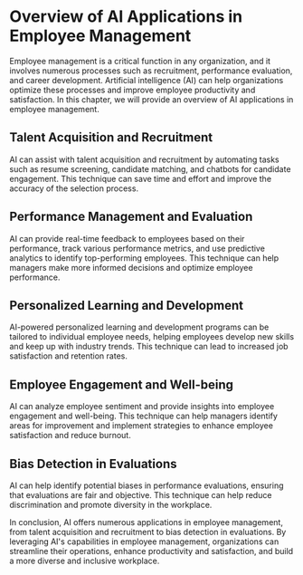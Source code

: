 Overview of AI Applications in Employee Management
======================================================================================================

Employee management is a critical function in any organization, and it involves numerous processes such as recruitment, performance evaluation, and career development. Artificial intelligence (AI) can help organizations optimize these processes and improve employee productivity and satisfaction. In this chapter, we will provide an overview of AI applications in employee management.

Talent Acquisition and Recruitment
----------------------------------

AI can assist with talent acquisition and recruitment by automating tasks such as resume screening, candidate matching, and chatbots for candidate engagement. This technique can save time and effort and improve the accuracy of the selection process.

Performance Management and Evaluation
-------------------------------------

AI can provide real-time feedback to employees based on their performance, track various performance metrics, and use predictive analytics to identify top-performing employees. This technique can help managers make more informed decisions and optimize employee performance.

Personalized Learning and Development
-------------------------------------

AI-powered personalized learning and development programs can be tailored to individual employee needs, helping employees develop new skills and keep up with industry trends. This technique can lead to increased job satisfaction and retention rates.

Employee Engagement and Well-being
----------------------------------

AI can analyze employee sentiment and provide insights into employee engagement and well-being. This technique can help managers identify areas for improvement and implement strategies to enhance employee satisfaction and reduce burnout.

Bias Detection in Evaluations
-----------------------------

AI can help identify potential biases in performance evaluations, ensuring that evaluations are fair and objective. This technique can help reduce discrimination and promote diversity in the workplace.

In conclusion, AI offers numerous applications in employee management, from talent acquisition and recruitment to bias detection in evaluations. By leveraging AI's capabilities in employee management, organizations can streamline their operations, enhance productivity and satisfaction, and build a more diverse and inclusive workplace.
